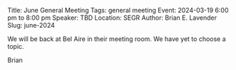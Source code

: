 Title: June General Meeting
Tags: general meeting
Event: 2024-03-19 6:00 pm to 8:00 pm
Speaker: TBD
Location: SEGR
Author: Brian E. Lavender
Slug: june-2024

We will be back at Bel Aire in their meeting room. We have yet to choose
a topic.

Brian
